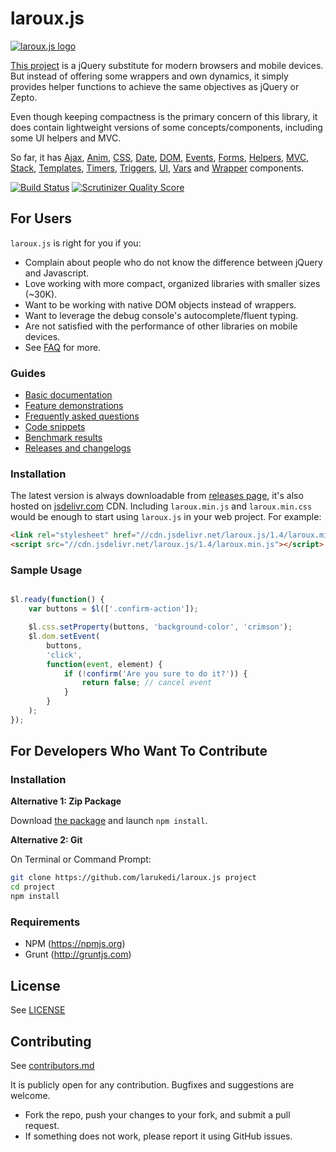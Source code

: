 # laroux.js

[![laroux.js logo](https://larukedi.github.io/laroux.js/assets/images/logo-medium.png)](https://larukedi.github.io/laroux.js/)

[This project](https://github.com/larukedi/laroux.js) is a jQuery substitute for modern browsers and mobile devices. But instead of offering some wrappers and own dynamics, it simply provides helper functions to achieve the same objectives as jQuery or Zepto.

Even though keeping compactness is the primary concern of this library, it does contain lightweight versions of some concepts/components, including some UI helpers and MVC.

So far, it has [Ajax](https://github.com/larukedi/laroux.js/wiki/ajax), [Anim](https://github.com/larukedi/laroux.js/wiki/anim), [CSS](https://github.com/larukedi/laroux.js/wiki/css), [Date](https://github.com/larukedi/laroux.js/wiki/date), [DOM](https://github.com/larukedi/laroux.js/wiki/dom), [Events](https://github.com/larukedi/laroux.js/wiki/events), [Forms](https://github.com/larukedi/laroux.js/wiki/forms), [Helpers](https://github.com/larukedi/laroux.js/wiki/helpers), [MVC](https://github.com/larukedi/laroux.js/wiki/mvc), [Stack](https://github.com/larukedi/laroux.js/wiki/stack), [Templates](https://github.com/larukedi/laroux.js/wiki/templates), [Timers](https://github.com/larukedi/laroux.js/wiki/timers), [Triggers](https://github.com/larukedi/laroux.js/wiki/triggers), [UI](https://github.com/larukedi/laroux.js/wiki/ui), [Vars](https://github.com/larukedi/laroux.js/wiki/vars) and [Wrapper](https://github.com/larukedi/laroux.js/wiki/wrapper) components.


[![Build Status](https://travis-ci.org/larukedi/laroux.js.png?branch=master)](https://travis-ci.org/larukedi/laroux.js)
[![Scrutinizer Quality Score](https://scrutinizer-ci.com/g/larukedi/laroux.js/badges/quality-score.png?s=0a36236d23cac2919f7aafff510a636d9437abec)](https://scrutinizer-ci.com/g/larukedi/laroux.js/)


## For Users

`laroux.js` is right for you if you:

- Complain about people who do not know the difference between jQuery and Javascript.
- Love working with more compact, organized libraries with smaller sizes (~30K).
- Want to be working with native DOM objects instead of wrappers.
- Want to leverage the debug console's autocomplete/fluent typing.
- Are not satisfied with the performance of other libraries on mobile devices.
- See [FAQ](https://larukedi.github.io/laroux.js/faq.html) for more.


### Guides

- [Basic documentation](https://github.com/larukedi/laroux.js/wiki)
- [Feature demonstrations](https://larukedi.github.io/laroux.js/)
- [Frequently asked questions](https://larukedi.github.io/laroux.js/faq.html)
- [Code snippets](https://larukedi.github.io/laroux.js/snippets.html)
- [Benchmark results](https://larukedi.github.io/laroux.js/benchmarks.html)
- [Releases and changelogs](https://github.com/larukedi/laroux.js/releases)


### Installation
The latest version is always downloadable from [releases page](https://github.com/larukedi/laroux.js/releases), it's also hosted on [jsdelivr.com](http://www.jsdelivr.com/#!laroux.js) CDN. Including `laroux.min.js` and `laroux.min.css` would be enough to start using `laroux.js` in your web project. For example:

```html
<link rel="stylesheet" href="//cdn.jsdelivr.net/laroux.js/1.4/laroux.min.css" />
<script src="//cdn.jsdelivr.net/laroux.js/1.4/laroux.min.js"></script>
```


### Sample Usage

```js

$l.ready(function() {
    var buttons = $l(['.confirm-action']);

    $l.css.setProperty(buttons, 'background-color', 'crimson');
    $l.dom.setEvent(
        buttons,
        'click',
        function(event, element) {
            if (!confirm('Are you sure to do it?')) {
                return false; // cancel event
            }
        }
    );
});
```


## For Developers Who Want To Contribute

### Installation

**Alternative 1: Zip Package**

Download [the package](https://github.com/larukedi/laroux.js/archive/master.zip) and launch `npm install`.

**Alternative 2: Git**

On Terminal or Command Prompt:
``` bash
git clone https://github.com/larukedi/laroux.js project
cd project
npm install
```


### Requirements

* NPM (https://npmjs.org)
* Grunt (http://gruntjs.com)


## License

See [LICENSE](LICENSE)


## Contributing

See [contributors.md](contributors.md)

It is publicly open for any contribution. Bugfixes and suggestions are welcome.

* Fork the repo, push your changes to your fork, and submit a pull request.
* If something does not work, please report it using GitHub issues.
